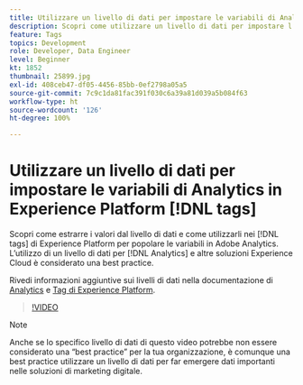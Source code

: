 ```yaml
---
title: Utilizzare un livello di dati per impostare le variabili di Analytics in Experience Platform [!DNL tags]
description: Scopri come utilizzare un livello di dati per impostare l’origine dei dati di Analytics e altre soluzioni Experience Cloud.
feature: Tags
topics: Development
role: Developer, Data Engineer
level: Beginner
kt: 1852
thumbnail: 25899.jpg
exl-id: 408ceb47-df05-4456-85bb-0ef2798a05a5
source-git-commit: 7c9c1da81fac391f030c6a39a81d039a5b084f63
workflow-type: ht
source-wordcount: '126'
ht-degree: 100%

---
```


# Utilizzare un livello di dati per impostare le variabili di Analytics in Experience Platform [!DNL tags]

Scopri come estrarre i valori dal livello di dati e come utilizzarli nei [!DNL tags] di Experience Platform per popolare le variabili in Adobe Analytics. L’utilizzo di un livello di dati per [!DNL Analytics] e altre soluzioni Experience Cloud è considerato una best practice.

Rivedi informazioni aggiuntive sui livelli di dati nella documentazione di [Analytics](https://experienceleague.adobe.com/docs/analytics/implementation/prepare/data-layer.html?lang=it) e [Tag di Experience Platform](https://experienceleague.adobe.com/docs/experience-platform/tags/extensions/client/client-data-layer/overview.html?lang=it).

>[!VIDEO](https://video.tv.adobe.com/v/25899/?quality=12&learn=on)

>[!NOTE]
>
>Anche se lo specifico livello di dati di questo video potrebbe non essere considerato una “best practice” per la tua organizzazione, è comunque una best practice utilizzare un livello di dati per far emergere dati importanti nelle soluzioni di marketing digitale.
